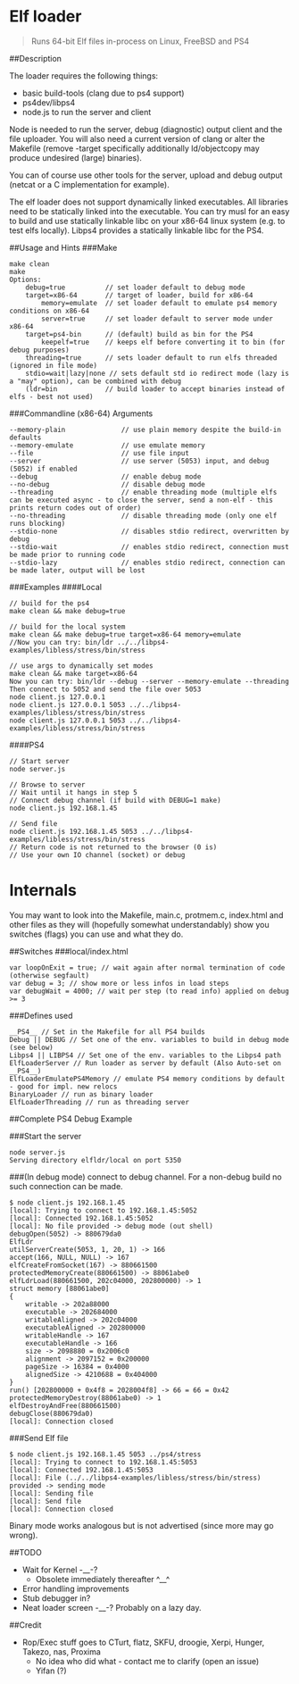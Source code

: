 Elf loader
=====

> Runs 64-bit Elf files in-process on Linux, FreeBSD and PS4

##Description

The loader requires the following things:
- basic build-tools (clang due to ps4 support)
- ps4dev/libps4
- node.js to run the server and client

Node is needed to run the server, debug (diagnostic) output client and the file uploader. You will also need a current version of clang or alter the Makefile (remove -target specifically additionally ld/objectcopy may produce undesired (large) binaries).

You can of course use other tools for the server, upload and debug output (netcat or a C implementation for example).

The elf loader does not support dynamically linked executables. All libraries need to be statically linked into the executable. You can try musl for an easy to build and use statically linkable libc on your x86-64 linux system (e.g. to test elfs
locally). Libps4 provides a statically linkable libc for the PS4.

##Usage and Hints
###Make
```
make clean
make
Options:
	debug=true			// set loader default to debug mode
 	target=x86-64		// target of loader, build for x86-64
		memory=emulate 	// set loader default to emulate ps4 memory conditions on x86-64
		server=true		// set loader default to server mode under x86-64
	target=ps4-bin		// (default) build as bin for the PS4
		keepelf=true	// keeps elf before converting it to bin (for debug purposes)
	threading=true		// sets loader default to run elfs threaded (ignored in file mode)
	stdio=wait|lazy|none // sets default std io redirect mode (lazy is a "may" option), can be combined with debug
	(ldr=bin			// build loader to accept binaries instead of elfs - best not used)
```
###Commandline (x86-64) Arguments
```
--memory-plain				// use plain memory despite the build-in defaults
--memory-emulate			// use emulate memory
--file						// use file input
--server					// use server (5053) input, and debug (5052) if enabled
--debug						// enable debug mode
--no-debug					// disable debug mode
--threading					// enable threading mode (multiple elfs can be executed async - to close the server, send a non-elf - this prints return codes out of order)
--no-threading				// disable threading mode (only one elf runs blocking)
--stdio-none				// disables stdio redirect, overwritten by debug
--stdio-wait				// enables stdio redirect, connection must be made prior to running code
--stdio-lazy				// enables stdio redirect, connection can be made later, output will be lost
```
###Examples
####Local
```
// build for the ps4
make clean && make debug=true

// build for the local system
make clean && make debug=true target=x86-64 memory=emulate
//Now you can try: bin/ldr ../../libps4-examples/libless/stress/bin/stress

// use args to dynamically set modes
make clean && make target=x86-64
Now you can try: bin/ldr --debug --server --memory-emulate --threading
Then connect to 5052 and send the file over 5053
node client.js 127.0.0.1
node client.js 127.0.0.1 5053 ../../libps4-examples/libless/stress/bin/stress
node client.js 127.0.0.1 5053 ../../libps4-examples/libless/stress/bin/stress
```
####PS4
```
// Start server
node server.js

// Browse to server
// Wait until it hangs in step 5
// Connect debug channel (if build with DEBUG=1 make)
node client.js 192.168.1.45

// Send file
node client.js 192.168.1.45 5053 ../../libps4-examples/libless/stress/bin/stress
// Return code is not returned to the browser (0 is)
// Use your own IO channel (socket) or debug
```

# Internals

You may want to look into the Makefile, main.c, protmem.c, index.html and other files as they will (hopefully somewhat understandably) show you switches (flags) you can use and what they do.

##Switches
###local/index.html
```
var loopOnExit = true; // wait again after normal termination of code (otherwise segfault)
var debug = 3; // show more or less infos in load steps
var debugWait = 4000; // wait per step (to read info) applied on debug >= 3
```

###Defines used
```
__PS4__ // Set in the Makefile for all PS4 builds
Debug || DEBUG // Set one of the env. variables to build in debug mode (see below)
Libps4 || LIBPS4 // Set one of the env. variables to the Libps4 path
ElfLoaderServer // Run loader as server by default (Also Auto-set on __PS4__)
ElfLoaderEmulatePS4Memory // emulate PS4 memory conditions by default - good for impl. new relocs
BinaryLoader // run as binary loader
ElfLoaderThreading // run as threading server
```

##Complete PS4 Debug Example

###Start the server
```
node server.js
Serving directory elfldr/local on port 5350
```

###(In debug mode) connect to debug channel. For a non-debug build no such connection can be made.
```
$ node client.js 192.168.1.45
[local]: Trying to connect to 192.168.1.45:5052
[local]: Connected 192.168.1.45:5052
[local]: No file provided -> debug mode (out shell)
debugOpen(5052) -> 880679da0
ElfLdr
utilServerCreate(5053, 1, 20, 1) -> 166
accept(166, NULL, NULL) -> 167
elfCreateFromSocket(167) -> 880661500
protectedMemoryCreate(880661500) -> 88061abe0
elfLdrLoad(880661500, 202c04000, 202800000) -> 1
struct memory [88061abe0]
{
	writable -> 202a88000
	executable -> 202684000
	writableAligned -> 202c04000
	executableAligned -> 202800000
	writableHandle -> 167
	executableHandle -> 166
	size -> 2098880 = 0x2006c0
	alignment -> 2097152 = 0x200000
	pageSize -> 16384 = 0x4000
	alignedSize -> 4210688 = 0x404000
}
run() [202800000 + 0x4f8 = 2028004f8] -> 66 = 66 = 0x42
protectedMemoryDestroy(88061abe0) -> 1
elfDestroyAndFree(880661500)
debugClose(880679da0)
[local]: Connection closed
```

###Send Elf file
```
$ node client.js 192.168.1.45 5053 ../ps4/stress
[local]: Trying to connect to 192.168.1.45:5053
[local]: Connected 192.168.1.45:5053
[local]: File (../../libps4-examples/libless/stress/bin/stress) provided -> sending mode
[local]: Sending file
[local]: Send file
[local]: Connection closed
```

Binary mode works analogous but is not advertised (since more may go wrong).

##TODO
- Wait for Kernel -__-?
	- Obsolete immediately thereafter ^__^
- Error handling improvements
- Stub debugger in?
- Neat loader screen -__-? Probably on a lazy day.

##Credit
- Rop/Exec stuff goes to CTurt, flatz, SKFU, droogie, Xerpi, Hunger, Takezo, nas, Proxima
	- No idea who did what - contact me to clarify (open an issue)
	- Yifan (?)

